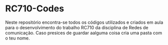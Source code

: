 # RC710-Codes
Neste repositório encontra-se todos os códigos utilizados e criados em aula para o desenvolvimento do trabalho RC710 da disciplina de Redes de comunicação.
Caso presices de guardar aalguma coisa cria uma pasta com o teu nome.
